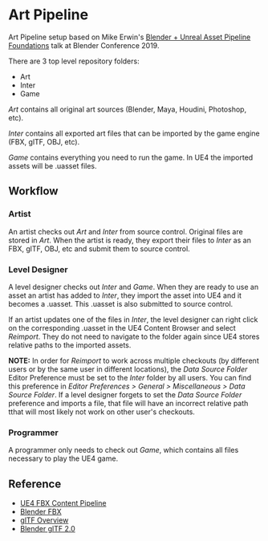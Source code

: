 # Art Pipeline

Art Pipeline setup based on Mike Erwin's
[Blender + Unreal Asset Pipeline Foundations](https://conference.blender.org/2019/presentations/563/)
talk at Blender Conference 2019.

There are 3 top level repository folders:

- Art
- Inter
- Game

*Art* contains all original art sources (Blender, Maya, Houdini, Photoshop, etc).

*Inter* contains all exported art files that can be imported by the game engine (FBX, glTF, OBJ, etc).

*Game* contains everything you need to run the game. In UE4 the imported assets will be .uasset files.


## Workflow

### Artist
An artist checks out *Art* and *Inter* from source control. Original files are stored in *Art*.
When the artist is ready, they export their files to *Inter* as an FBX, glTF, OBJ, etc and submit
them to source control.

### Level Designer
A level designer checks out *Inter* and *Game*. When they are ready to use an asset an artist has
added to *Inter*, they import the asset into UE4 and it becomes a .uasset. This .uasset is also submitted
to source control.

If an artist updates one of the files in *Inter*, the level designer can right click on the corresponding
.uasset in the UE4 Content Browser and select *Reimport*. They do not need to navigate to the folder again
since UE4 stores relative paths to the imported assets.

**NOTE:** In order for *Reimport* to work across multiple checkouts (by different users or by the same user in different locations), the *Data Source Folder* Editor Preference must be set to the *Inter* folder by all users. You can find this preference in *Editor Preferences > General > Miscellaneous > Data Source Folder*. If a level designer forgets to set the *Data Source Folder* preference and imports a file, that file will have an incorrect relative path tthat will most likely not work on other user's checkouts.

### Programmer
A programmer only needs to check out *Game*, which contains all files necessary to play the UE4 game.

## Reference

- [UE4 FBX Content Pipeline](https://docs.unrealengine.com/en-US/Engine/Content/FBX/index.html)
- [Blender FBX](https://docs.blender.org/manual/en/latest/addons/io_scene_fbx.html)
- [glTF Overview](https://www.khronos.org/gltf/)
- [Blender glTF 2.0](https://docs.blender.org/manual/en/latest/addons/io_scene_gltf2.html)
